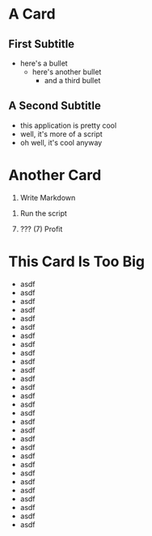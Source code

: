 # A Card

## First Subtitle

- here's a bullet
    - here's another bullet
        - and a third bullet

## A Second Subtitle

- this application is pretty cool
- well, it's more of a script
- oh well, it's cool anyway

# Another Card

1. Write Markdown
1) Run the script
7. ???
(7) Profit

# This Card Is Too Big

- asdf
- asdf
- asdf
- asdf
- asdf
- asdf
- asdf
- asdf
- asdf
- asdf
- asdf
- asdf
- asdf
- asdf
- asdf
- asdf
- asdf
- asdf
- asdf
- asdf
- asdf
- asdf
- asdf
- asdf
- asdf
- asdf
- asdf
- asdf
- asdf
